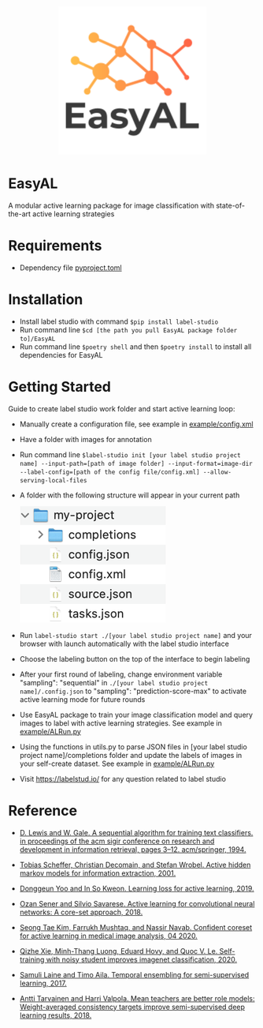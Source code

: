 <p align="center">
  <img src="docs/logo.png" width="300" height="300">

</p>

# EasyAL
A modular active learning package for image classification with state-of-the-art active learning strategies

# Requirements
 - Dependency file [pyproject.toml](./pyproject.toml)

# Installation
- Install label studio with command `$pip install label-studio`
- Run command line `$cd [the path you pull EasyAL package folder to]/EasyAL`
- Run command line `$poetry shell` and then `$poetry install` to install all dependencies for EasyAL

# Getting Started
Guide to create label studio work folder and start active learning loop:


- Manually create a configuration file, see example in [example/config.xml](./example/config.xml)
- Have a folder with images for annotation
- Run command line  `$label-studio init [your label studio project name] --input-path=[path of image folder] --input-format=image-dir --label-config=[path of the config file/config.xml] --allow-serving-local-files`
- A folder with the following structure will appear in your current path 

   ![img](./example/label_studio_work_folder.png)

- Run `label-studio start ./[your label studio project name]` and your browser with launch automatically with the label studio interface
- Choose the labeling button on the top of the interface to begin labeling
- After your first round of labeling, change environment variable  "sampling": "sequential" in `./[your label studio project name]/.config.json` to "sampling": "prediction-score-max" to activate active learning mode for future rounds

- Use EasyAL package to train your image classification model and query images to label with active learning strategies. See example in [example/ALRun.py](./example/ALRun.py)
- Using the functions in utils.py to parse JSON files in [your label studio project name]/completions folder and update the labels of images in your self-create dataset. See example in [example/ALRun.py](./example/ALRun.py)

- Visit https://labelstud.io/ for any question related to label studio




# Reference

- [D. Lewis and W. Gale. A sequential algorithm for training text classifiers. in proceedings of
the acm sigir conference on research and development in information retrieval, pages 3–12.
acm/springer, 1994.](https://arxiv.org/abs/cmp-lg/9407020)

- [Tobias Scheffer, Christian Decomain, and Stefan Wrobel. Active hidden markov models for
information extraction, 2001.](https://link.springer.com/chapter/10.1007/3-540-44816-0_31)

- [Donggeun Yoo and In So Kweon. Learning loss for active learning, 2019.](https://arxiv.org/abs/1905.03677)

- [Ozan Sener and Silvio Savarese. Active learning for convolutional neural networks: A core-set
approach, 2018.](https://arxiv.org/abs/1708.00489)

- [Seong Tae Kim, Farrukh Mushtaq, and Nassir Navab. Confident coreset for active learning in
medical image analysis, 04 2020.](https://arxiv.org/abs/2004.02200)

- [Qizhe Xie, Minh-Thang Luong, Eduard Hovy, and Quoc V. Le. Self-training with noisy student
improves imagenet classification, 2020.](https://arxiv.org/abs/1911.04252)

- [Samuli Laine and Timo Aila. Temporal ensembling for semi-supervised learning, 2017.](https://arxiv.org/abs/1610.02242)

- [Antti Tarvainen and Harri Valpola. Mean teachers are better role models: Weight-averaged
consistency targets improve semi-supervised deep learning results, 2018.](https://arxiv.org/abs/1703.01780)








